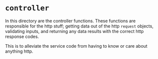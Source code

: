 # `controller`

In this directory are the controller functions. These functions are responsible for the http stuff; getting data out of
the http `request` objects, validating inputs, and returning any data results with the correct http response codes.

This is to alleviate the service code from having to know or care about anything http.

